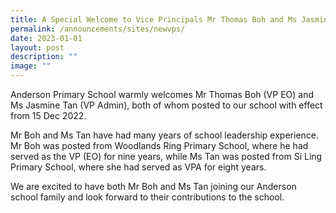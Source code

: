 ```yaml
---
title: A Special Welcome to Vice Principals Mr Thomas Boh and Ms Jasmine Tan
permalink: /announcements/sites/newvps/
date: 2023-01-01
layout: post
description: ""
image: ""
---
```


Anderson Primary School warmly welcomes Mr Thomas Boh (VP EO) and Ms Jasmine Tan (VP Admin), both of whom posted to our school with effect from 15 Dec 2022. 

Mr Boh and Ms Tan have had many years of school leadership experience. Mr Boh was posted from Woodlands Ring Primary School, where he had served as the VP (EO) for nine years, while Ms Tan was posted from Si Ling Primary School, where she had served as VPA for eight years. 
	
We are excited to have both Mr Boh and Ms Tan joining our Anderson school family and look forward to their contributions to the school.